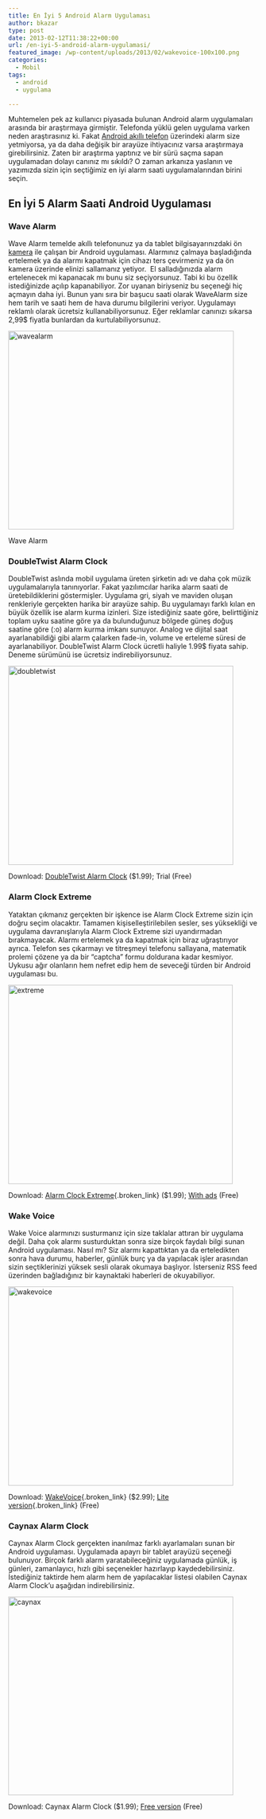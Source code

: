 ```yaml
---
title: En İyi 5 Android Alarm Uygulaması
author: bkazar
type: post
date: 2013-02-12T11:38:22+00:00
url: /en-iyi-5-android-alarm-uygulamasi/
featured_image: /wp-content/uploads/2013/02/wakevoice-100x100.png
categories:
  - Mobil
tags:
  - android
  - uygulama

---
```

Muhtemelen pek az kullanıcı piyasada bulunan Android alarm uygulamaları arasında bir araştırmaya girmiştir. Telefonda yüklü gelen uygulama varken neden araştırasınız ki. Fakat [Android akıllı telefon][1] üzerindeki alarm size yetmiyorsa, ya da daha değişik bir arayüze ihtiyacınız varsa araştırmaya girebilirsiniz. Zaten bir araştırma yaptınız ve bir sürü saçma sapan uygulamadan dolayı canınız mı sıkıldı? O zaman arkanıza yaslanın ve yazımızda sizin için seçtiğimiz en iyi alarm saati uygulamalarından birini seçin.

## En İyi 5 Alarm Saati Android Uygulaması

### Wave Alarm

Wave Alarm temelde akıllı telefonunuz ya da tablet bilgisayarınızdaki ön [kamera][2] ile çalışan bir Android uygulaması. Alarmınız çalmaya başladığında ertelemek ya da alarmı kapatmak için cihazı ters çevirmeniz ya da ön kamera üzerinde elinizi sallamanız yetiyor.  El salladığınızda alarm ertelenecek mi kapanacak mı bunu siz seçiyorsunuz. Tabi ki bu özellik istediğinizde açılıp kapanabiliyor. Zor uyanan biriyseniz bu seçeneği hiç açmayın daha iyi. Bunun yanı sıra bir başucu saati olarak WaveAlarm size hem tarih ve saati hem de hava durumu bilgilerini veriyor. Uygulamayı reklamlı olarak ücretsiz kullanabiliyorsunuz. Eğer reklamlar canınızı sıkarsa 2,99$ fiyatla bunlardan da kurtulabiliyorsunuz.

<img class="aligncenter size-full wp-image-11831" alt="wavealarm" src="https://www.murekkep.org/wp-content/uploads/2013/02/wavealarm.png" width="454" height="399" srcset="https://www.murekkep.org/wp-content/uploads/2013/02/wavealarm.png 454w, https://www.murekkep.org/wp-content/uploads/2013/02/wavealarm-400x351.png 400w, https://www.murekkep.org/wp-content/uploads/2013/02/wavealarm-50x43.png 50w, https://www.murekkep.org/wp-content/uploads/2013/02/wavealarm-113x100.png 113w, https://www.murekkep.org/wp-content/uploads/2013/02/wavealarm-227x200.png 227w, https://www.murekkep.org/wp-content/uploads/2013/02/wavealarm-347x305.png 347w" sizes="(max-width: 454px) 100vw, 454px" /> 

Wave Alarm

### DoubleTwist Alarm Clock

DoubleTwist aslında mobil uygulama üreten şirketin adı ve daha çok müzik uygulamalarıyla tanınıyorlar. Fakat yazılımcılar harika alarm saati de üretebildiklerini göstermişler. Uygulama gri, siyah ve maviden oluşan renkleriyle gerçekten harika bir arayüze sahip. Bu uygulamayı farklı kılan en büyük özellik ise alarm kurma izinleri. Size istediğiniz saate göre, belirttiğiniz toplam uyku saatine göre ya da bulunduğunuz bölgede güneş doğuş saatine göre (:o) alarm kurma imkanı sunuyor. Analog ve dijital saat ayarlanabildiği gibi alarm çalarken fade-in, volume ve erteleme süresi de ayarlanabiliyor. DoubleTwist Alarm Clock ücretli haliyle 1.99$ fiyata sahip. Deneme sürümünü ise ücretsiz indirebiliyorsunuz.

<img class="aligncenter" alt="doubletwist" src="https://www.murekkep.org/wp-content/uploads/2013/02/doubletwist.png" width="453" height="400" /> 

Download: [DoubleTwist Alarm Clock][3] ($1.99); Trial (Free)

### Alarm Clock Extreme

Yataktan çıkmanız gerçekten bir işkence ise Alarm Clock Extreme sizin için doğru seçim olacaktır. Tamamen kişiselleştirilebilen sesler, ses yüksekliği ve uygulama davranışlarıyla Alarm Clock Extreme sizi uyandırmadan bırakmayacak. Alarmı ertelemek ya da kapatmak için biraz uğraştırıyor ayrıca. Telefon ses çıkarmayı ve titreşmeyi telefonu sallayana, matematik prolemi çözene ya da bir “captcha” formu doldurana kadar kesmiyor. Uykusu ağır olanların hem nefret edip hem de seveceği türden bir Android uygulaması bu.

<img class="aligncenter" alt="extreme" src="https://www.murekkep.org/wp-content/uploads/2013/02/extreme.png" width="452" height="400" /> 

Download: [Alarm Clock Extreme][4]{.broken_link} ($1.99); [With ads][5] (Free)

### Wake Voice

Wake Voice alarmınızı susturmanız için size taklalar attıran bir uygulama değil. Daha çok alarmı susturduktan sonra size birçok faydalı bilgi sunan Android uygulaması. Nasıl mı? Siz alarmı kapattıktan ya da erteledikten sonra hava durumu, haberler, günlük burç ya da yapılacak işler arasından sizin seçtiklerinizi yüksek sesli olarak okumaya başlıyor. İsterseniz RSS feed üzerinden bağladığınız bir kaynaktaki haberleri de okuyabiliyor.

<img class="aligncenter" alt="wakevoice" src="https://www.murekkep.org/wp-content/uploads/2013/02/wakevoice.png" width="453" height="400" /> 

Download: [WakeVoice][6]{.broken_link} ($2.99); [Lite version][7]{.broken_link} (Free)

### Caynax Alarm Clock

Caynax Alarm Clock gerçekten inanılmaz farklı ayarlamaları sunan bir Android uygulaması. Uygulamada apayrı bir tablet arayüzü seçeneği bulunuyor. Birçok farklı alarm yaratabileceğiniz uygulamada günlük, iş günleri, zamanlayıcı, hızlı gibi seçenekler hazırlayıp kaydedebilirsiniz. İstediğiniz taktirde hem alarm hem de yapılacaklar listesi olabilen Caynax Alarm Clock’u aşağıdan indirebilirsiniz.

<img class="aligncenter" alt="caynax" src="https://www.murekkep.org/wp-content/uploads/2013/02/caynax.png" width="453" height="399" /> 

Download: Caynax Alarm Clock ($1.99); [Free version][8] (Free)

 [1]: https://www.murekkep.org/telefon
 [2]: https://www.murekkep.org/kamera
 [3]: https://play.google.com/store/apps/details?id=com.doubleTwist.alarmClock
 [4]: https://play.google.com/store/apps/details?id=com.alarmclock.xtreme
 [5]: https://play.google.com/store/apps/details?id=com.alarmclock.xtreme.free
 [6]: https://play.google.com/store/apps/details?id=com.adnfxmobile.wakevoice
 [7]: https://play.google.com/store/apps/details?id=com.adnfxmobile.wakevoice.lite
 [8]: https://play.google.com/store/apps/details?id=com.caynax.alarmclock